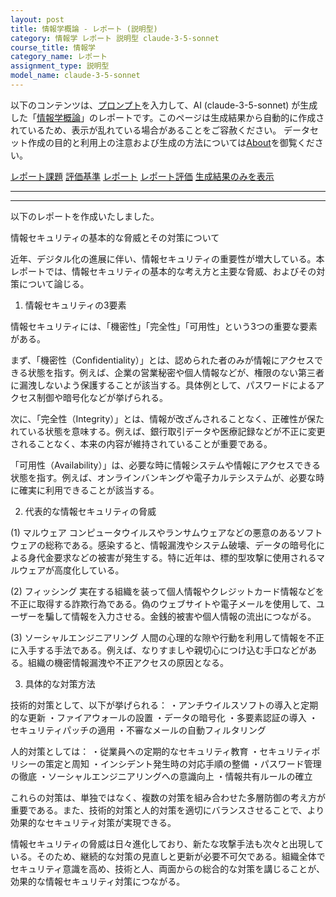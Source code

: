 ```yaml
---
layout: post
title: 情報学概論 - レポート (説明型)
category: 情報学 レポート 説明型 claude-3-5-sonnet
course_title: 情報学
category_name: レポート
assignment_type: 説明型
model_name: claude-3-5-sonnet
---
```


以下のコンテンツは、[プロンプト](http://127.0.0.1:8000/generated/情報学/claude-3-5-sonnet/prompt_レポート-説明型.md)を入力して、AI (claude-3-5-sonnet) が生成した「[情報学概論](/contents/情報学/)」のレポートです。このページは生成結果から自動的に作成されているため、表示が乱れている場合があることをご容赦ください。
データセット作成の目的と利用上の注意および生成の方法については[About](/About)を御覧ください。

[レポート課題](../レポート課題-説明型)
[評価基準](../評価基準-説明型)
[レポート](../レポート-説明型)
[レポート評価](../レポート評価-説明型)
[生成結果のみを表示](http://127.0.0.1:8000/generated/情報学/claude-3-5-sonnet/レポート-説明型.md)
  

***
***
  
以下のレポートを作成いたしました。

情報セキュリティの基本的な脅威とその対策について

近年、デジタル化の進展に伴い、情報セキュリティの重要性が増大している。本レポートでは、情報セキュリティの基本的な考え方と主要な脅威、およびその対策について論じる。

1. 情報セキュリティの3要素

情報セキュリティには、「機密性」「完全性」「可用性」という3つの重要な要素がある。

まず、「機密性（Confidentiality）」とは、認められた者のみが情報にアクセスできる状態を指す。例えば、企業の営業秘密や個人情報などが、権限のない第三者に漏洩しないよう保護することが該当する。具体例として、パスワードによるアクセス制御や暗号化などが挙げられる。

次に、「完全性（Integrity）」とは、情報が改ざんされることなく、正確性が保たれている状態を意味する。例えば、銀行取引データや医療記録などが不正に変更されることなく、本来の内容が維持されていることが重要である。

「可用性（Availability）」は、必要な時に情報システムや情報にアクセスできる状態を指す。例えば、オンラインバンキングや電子カルテシステムが、必要な時に確実に利用できることが該当する。

2. 代表的な情報セキュリティの脅威

(1) マルウェア
コンピュータウイルスやランサムウェアなどの悪意のあるソフトウェアの総称である。感染すると、情報漏洩やシステム破壊、データの暗号化による身代金要求などの被害が発生する。特に近年は、標的型攻撃に使用されるマルウェアが高度化している。

(2) フィッシング
実在する組織を装って個人情報やクレジットカード情報などを不正に取得する詐欺行為である。偽のウェブサイトや電子メールを使用して、ユーザーを騙して情報を入力させる。金銭的被害や個人情報の流出につながる。

(3) ソーシャルエンジニアリング
人間の心理的な隙や行動を利用して情報を不正に入手する手法である。例えば、なりすましや親切心につけ込む手口などがある。組織の機密情報漏洩や不正アクセスの原因となる。

3. 具体的な対策方法

技術的対策として、以下が挙げられる：
・アンチウイルスソフトの導入と定期的な更新
・ファイアウォールの設置
・データの暗号化
・多要素認証の導入
・セキュリティパッチの適用
・不審なメールの自動フィルタリング

人的対策としては：
・従業員への定期的なセキュリティ教育
・セキュリティポリシーの策定と周知
・インシデント発生時の対応手順の整備
・パスワード管理の徹底
・ソーシャルエンジニアリングへの意識向上
・情報共有ルールの確立

これらの対策は、単独ではなく、複数の対策を組み合わせた多層防御の考え方が重要である。また、技術的対策と人的対策を適切にバランスさせることで、より効果的なセキュリティ対策が実現できる。

情報セキュリティの脅威は日々進化しており、新たな攻撃手法も次々と出現している。そのため、継続的な対策の見直しと更新が必要不可欠である。組織全体でセキュリティ意識を高め、技術と人、両面からの総合的な対策を講じることが、効果的な情報セキュリティ対策につながる。
